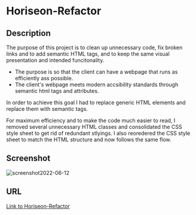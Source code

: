 # Horiseon-Refactor 

## Description

The purpose of this project is to clean up unnecessary code, fix broken links and to add semantic HTML tags, and to keep the same visual presentation and intended funcitonality.

- The purpose is so that the client can have a webpage that runs as efficiently ass possible.
- The client's webpage meets modern accsibility standards through semantic html tags and attributes.

In order to achieve this goal I had to replace generic HTML elements and replace them with semantic tags. 

For maximum efficiency and to make the code much easier to read, I removed several unnecessary HTML classes and consolidated the CSS style sheet to get rid of redundant stlyings. I also reoredered the CSS style sheet to match the HTML structure and now follows the same flow. 

## Screenshot

![screenshot2022-06-12](https://user-images.githubusercontent.com/104692375/173468458-f867ea7f-718d-4576-859d-d611ce4ef9b9.png)

## URL

[Link to Horiseon-Refactor](https://tgold90.github.io/Horiseon-Refactor/)




